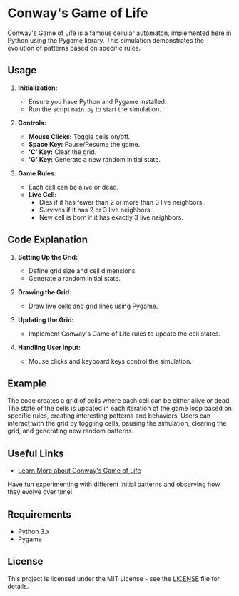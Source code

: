 # Conway's Game of Life

Conway's Game of Life is a famous cellular automaton, implemented here in Python using the Pygame library. This simulation demonstrates the evolution of patterns based on specific rules.

## Usage

1. **Initialization:**

   - Ensure you have Python and Pygame installed.
   - Run the script `main.py` to start the simulation.

2. **Controls:**

   - **Mouse Clicks:** Toggle cells on/off.
   - **Space Key:** Pause/Resume the game.
   - **'C' Key:** Clear the grid.
   - **'G' Key:** Generate a new random initial state.

3. **Game Rules:**

   - Each cell can be alive or dead.
   - **Live Cell:**
     - Dies if it has fewer than 2 or more than 3 live neighbors.
     - Survives if it has 2 or 3 live neighbors.
     - New cell is born if it has exactly 3 live neighbors.

## Code Explanation

1. **Setting Up the Grid:**

   - Define grid size and cell dimensions.
   - Generate a random initial state.

2. **Drawing the Grid:**

   - Draw live cells and grid lines using Pygame.

3. **Updating the Grid:**

   - Implement Conway's Game of Life rules to update the cell states.

4. **Handling User Input:**

   - Mouse clicks and keyboard keys control the simulation.

## Example

The code creates a grid of cells where each cell can be either alive or dead. The state of the cells is updated in each iteration of the game loop based on specific rules, creating interesting patterns and behaviors. Users can interact with the grid by toggling cells, pausing the simulation, clearing the grid, and generating new random patterns.

## Useful Links

- [Learn More about Conway's Game of Life](https://playgameoflife.com/info)

Have fun experimenting with different initial patterns and observing how they evolve over time!

## Requirements

- Python 3.x
- Pygame

## License

This project is licensed under the MIT License - see the [LICENSE](LICENSE) file for details.
